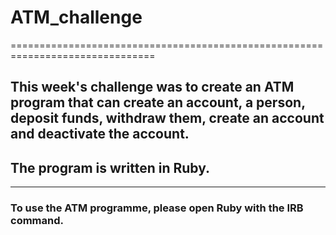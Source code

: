 # ATM_challenge
===============================================================================

## This week's challenge was to create an ATM program that can create an account, a person, deposit funds, withdraw them, create an account and deactivate the account.
## The program is written in Ruby.
-------------------------------------------------------------------------------
### To use the ATM programme, please open Ruby with the **IRB** command.